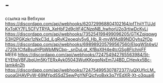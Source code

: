 # -
ссылка на Вебхуки
https://discordapp.com/api/webhooks/620729968804102164/pfThijYTUJdKxToKY7FL5CFVTRYA_XeHbF2d9cItF4CNzpNB_hwhorU2o3rtiwDcKyLj
https://discordapp.com/api/webhooks/735254199499096205/GTKZqjqqwgS3H2PGKzkr1zNxC3d_iLgRyK2eoeqIy5y6_Hb_R-myWfAd89NDOyhs2fOp
https://discordapp.com/api/webhooks/698989205799567560/EIqgWSt4wUJ720k1CtfaBsutHPbWbMNCbp-_snDuLgt_KfBqXlH4e4tcGSg8FlchnjFF 
MEE6 https://discordapp.com/api/webhooks/724754942765563984/5t-EYEfqjVBFJbqUm5KrTERxAyk05043WutKKpgpNxEm7J4BD_CHevkx5Bc-Iamk4n2h
https://discordapp.com/api/webhooks/724754995307872377/uQXUfIcLM_ouoaGHAVPvW-69MYpdSSdZSewPgYNFQjcfvoBxk3q7YEdXR-Xt-o3quaj6
